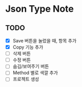 # Json Type Note

## TODO

- [x] Save 버튼을 눌렀을 때, 항목 추가
- [x] Copy 기능 추가
- [ ] 삭제 버튼
- [ ] 수정 버튼
- [ ] 숨김/보여주기 버튼
- [ ] Method 별로 색깔 추가
- [ ] 프로젝트 생성
